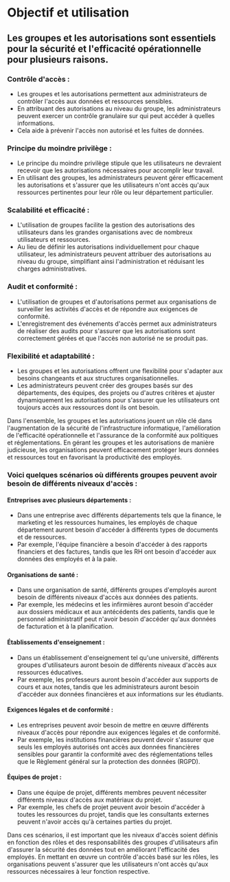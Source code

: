 # Objectif et utilisation

## Les groupes et les autorisations sont essentiels pour la sécurité et l'efficacité opérationnelle pour plusieurs raisons.

### Contrôle d'accès :

* Les groupes et les autorisations permettent aux administrateurs de contrôler l'accès aux données et ressources sensibles.&#x20;
* En attribuant des autorisations au niveau du groupe, les administrateurs peuvent exercer un contrôle granulaire sur qui peut accéder à quelles informations.&#x20;
* Cela aide à prévenir l'accès non autorisé et les fuites de données.

### Principe du moindre privilège :

* Le principe du moindre privilège stipule que les utilisateurs ne devraient recevoir que les autorisations nécessaires pour accomplir leur travail.&#x20;
* En utilisant des groupes, les administrateurs peuvent gérer efficacement les autorisations et s'assurer que les utilisateurs n'ont accès qu'aux ressources pertinentes pour leur rôle ou leur département particulier.

### Scalabilité et efficacité :

* L'utilisation de groupes facilite la gestion des autorisations des utilisateurs dans les grandes organisations avec de nombreux utilisateurs et ressources.&#x20;
* Au lieu de définir les autorisations individuellement pour chaque utilisateur, les administrateurs peuvent attribuer des autorisations au niveau du groupe, simplifiant ainsi l'administration et réduisant les charges administratives.

### Audit et conformité :

* L'utilisation de groupes et d'autorisations permet aux organisations de surveiller les activités d'accès et de répondre aux exigences de conformité.
* L'enregistrement des événements d'accès permet aux administrateurs de réaliser des audits pour s'assurer que les autorisations sont correctement gérées et que l'accès non autorisé ne se produit pas.

### Flexibilité et adaptabilité :

* Les groupes et les autorisations offrent une flexibilité pour s'adapter aux besoins changeants et aux structures organisationnelles.&#x20;
* Les administrateurs peuvent créer des groupes basés sur des départements, des équipes, des projets ou d'autres critères et ajuster dynamiquement les autorisations pour s'assurer que les utilisateurs ont toujours accès aux ressources dont ils ont besoin.

Dans l'ensemble, les groupes et les autorisations jouent un rôle clé dans l'augmentation de la sécurité de l'infrastructure informatique, l'amélioration de l'efficacité opérationnelle et l'assurance de la conformité aux politiques et réglementations. En gérant les groupes et les autorisations de manière judicieuse, les organisations peuvent efficacement protéger leurs données et ressources tout en favorisant la productivité des employés.



### Voici quelques scénarios où différents groupes peuvent avoir besoin de différents niveaux d'accès :

#### Entreprises avec plusieurs départements :

* Dans une entreprise avec différents départements tels que la finance, le marketing et les ressources humaines, les employés de chaque département auront besoin d'accéder à différents types de documents et de ressources.
* Par exemple, l'équipe financière a besoin d'accéder à des rapports financiers et des factures, tandis que les RH ont besoin d'accéder aux données des employés et à la paie.

#### Organisations de santé :

* Dans une organisation de santé, différents groupes d'employés auront besoin de différents niveaux d'accès aux données des patients.
* Par exemple, les médecins et les infirmières auront besoin d'accéder aux dossiers médicaux et aux antécédents des patients, tandis que le personnel administratif peut n'avoir besoin d'accéder qu'aux données de facturation et à la planification.

#### Établissements d'enseignement :

* Dans un établissement d'enseignement tel qu'une université, différents groupes d'utilisateurs auront besoin de différents niveaux d'accès aux ressources éducatives.
* Par exemple, les professeurs auront besoin d'accéder aux supports de cours et aux notes, tandis que les administrateurs auront besoin d'accéder aux données financières et aux informations sur les étudiants.

#### Exigences légales et de conformité :

* Les entreprises peuvent avoir besoin de mettre en œuvre différents niveaux d'accès pour répondre aux exigences légales et de conformité.&#x20;
* Par exemple, les institutions financières peuvent devoir s'assurer que seuls les employés autorisés ont accès aux données financières sensibles pour garantir la conformité avec des réglementations telles que le Règlement général sur la protection des données (RGPD).

#### Équipes de projet :

* Dans une équipe de projet, différents membres peuvent nécessiter différents niveaux d'accès aux matériaux du projet.&#x20;
* Par exemple, les chefs de projet peuvent avoir besoin d'accéder à toutes les ressources du projet, tandis que les consultants externes peuvent n'avoir accès qu'à certaines parties du projet.



Dans ces scénarios, il est important que les niveaux d'accès soient définis en fonction des rôles et des responsabilités des groupes d'utilisateurs afin d'assurer la sécurité des données tout en améliorant l'efficacité des employés. En mettant en œuvre un contrôle d'accès basé sur les rôles, les organisations peuvent s'assurer que les utilisateurs n'ont accès qu'aux ressources nécessaires à leur fonction respective.